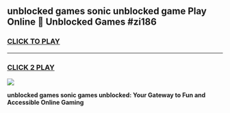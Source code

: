 
## unblocked games sonic unblocked game Play Online 👋 Unblocked Games #zi186
<h3>
<a href="https://premium.freeplayer.one?title=unblocked_games_sonic&ref=21F">CLICK TO PLAY</a></h3>
<hr>

<h3>
<a href="https://premium.freeplayer.one?title=unblocked_games_sonic&ref=21F">CLICK 2 PLAY</a>
  
</h3>

<a href="https://premium.freeplayer.one?title=unblocked_games_sonic&ref=21F/"><img src="https://clearcache.store/games.png"></a>


**unblocked games sonic games unblocked: Your Gateway to Fun and Accessible Online Gaming**

